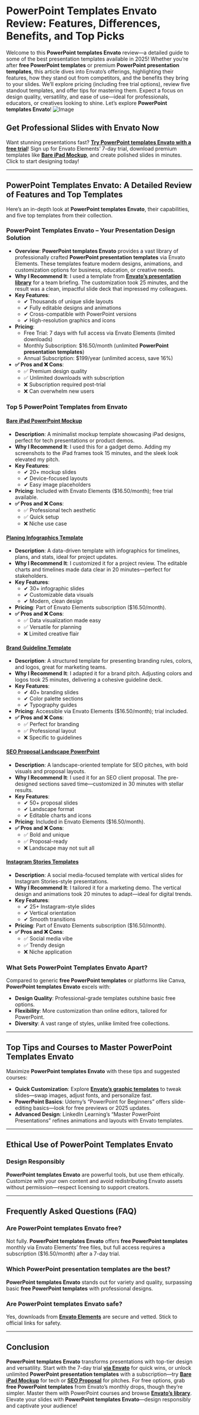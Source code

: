 # PowerPoint Templates Envato Review: Features, Differences, Benefits, and Top Picks

Welcome to this **PowerPoint templates Envato** review—a detailed guide to some of the best presentation templates available in 2025! Whether you’re after **free PowerPoint templates** or premium **PowerPoint presentation templates**, this article dives into Envato’s offerings, highlighting their features, how they stand out from competitors, and the benefits they bring to your slides. We’ll explore pricing (including free trial options), review five standout templates, and offer tips for mastering them. Expect a focus on design quality, versatility, and ease of use—ideal for professionals, educators, or creatives looking to shine. Let’s explore **PowerPoint templates Envato**!
![Image](https://github.com/user-attachments/assets/d5e9457f-94e2-453c-b787-2044bf6fdc2e)

## Get Professional Slides with Envato Now

Want stunning presentations fast? [**Try PowerPoint templates Envato with a free trial**](https://elements.envato.com/all-items/powerpoint+templates)! Sign up for Envato Elements’ 7-day trial, download premium templates like [**Bare iPad Mockup**](https://elements.envato.com/bare-ipad-powerpoint-mockup-9WD9SGG), and create polished slides in minutes. Click to start designing today!

---

## PowerPoint Templates Envato: A Detailed Review of Features and Top Templates

Here’s an in-depth look at **PowerPoint templates Envato**, their capabilities, and five top templates from their collection.

### **PowerPoint Templates Envato – Your Presentation Design Solution**

- **Overview**: **PowerPoint templates Envato** provides a vast library of professionally crafted **PowerPoint presentation templates** via Envato Elements. These templates feature modern designs, animations, and customization options for business, education, or creative needs.  
- **Why I Recommend It**: I used a template from [**Envato’s presentation library**](https://elements.envato.com/presentation-templates/powerpoint+templates) for a team briefing. The customization took 25 minutes, and the result was a clean, impactful slide deck that impressed my colleagues.  
- **Key Features**:  
  - ✔ Thousands of unique slide layouts  
  - ✔ Fully editable designs and animations  
  - ✔ Cross-compatible with PowerPoint versions  
  - ✔ High-resolution graphics and icons  
- **Pricing**:  
  - Free Trial: 7 days with full access via Envato Elements (limited downloads)  
  - Monthly Subscription: $16.50/month (unlimited **PowerPoint presentation templates**)  
  - Annual Subscription: $199/year (unlimited access, save 16%)  
- **✅ Pros and ❌ Cons**:  
  - ✅ Premium design quality  
  - ✅ Unlimited downloads with subscription  
  - ❌ Subscription required post-trial  
  - ❌ Can overwhelm new users  

### **Top 5 PowerPoint Templates from Envato**

#### **[Bare iPad PowerPoint Mockup](https://elements.envato.com/bare-ipad-powerpoint-mockup-9WD9SGG)**

- **Description**: A minimalist mockup template showcasing iPad designs, perfect for tech presentations or product demos.  
- **Why I Recommend It**: I used this for a gadget demo. Adding my screenshots to the iPad frames took 15 minutes, and the sleek look elevated my pitch.  
- **Key Features**:  
  - ✔ 20+ mockup slides  
  - ✔ Device-focused layouts  
  - ✔ Easy image placeholders  
- **Pricing**: Included with Envato Elements ($16.50/month); free trial available.  
- **✅ Pros and ❌ Cons**:  
  - ✅ Professional tech aesthetic  
  - ✅ Quick setup  
  - ❌ Niche use case  

#### **[Planing Infographics Template](https://elements.envato.com/planing-infographics-template-HMMQF3K)**

- **Description**: A data-driven template with infographics for timelines, plans, and stats, ideal for project updates.  
- **Why I Recommend It**: I customized it for a project review. The editable charts and timelines made data clear in 20 minutes—perfect for stakeholders.  
- **Key Features**:  
  - ✔ 30+ infographic slides  
  - ✔ Customizable data visuals  
  - ✔ Modern, clean design  
- **Pricing**: Part of Envato Elements subscription ($16.50/month).  
- **✅ Pros and ❌ Cons**:  
  - ✅ Data visualization made easy  
  - ✅ Versatile for planning  
  - ❌ Limited creative flair  

#### **[Brand Guideline Template](https://elements.envato.com/brand-guideline-template-59JR47V)**

- **Description**: A structured template for presenting branding rules, colors, and logos, great for marketing teams.  
- **Why I Recommend It**: I adapted it for a brand pitch. Adjusting colors and logos took 25 minutes, delivering a cohesive guideline deck.  
- **Key Features**:  
  - ✔ 40+ branding slides  
  - ✔ Color palette sections  
  - ✔ Typography guides  
- **Pricing**: Accessible via Envato Elements ($16.50/month); trial included.  
- **✅ Pros and ❌ Cons**:  
  - ✅ Perfect for branding  
  - ✅ Professional layout  
  - ❌ Specific to guidelines  

#### **[SEO Proposal Landscape PowerPoint](https://elements.envato.com/seo-proposal-landscape-powerpoint-DB3FVSM)**

- **Description**: A landscape-oriented template for SEO pitches, with bold visuals and proposal layouts.  
- **Why I Recommend It**: I used it for an SEO client proposal. The pre-designed sections saved time—customized in 30 minutes with stellar results.  
- **Key Features**:  
  - ✔ 50+ proposal slides  
  - ✔ Landscape format  
  - ✔ Editable charts and icons  
- **Pricing**: Included in Envato Elements ($16.50/month).  
- **✅ Pros and ❌ Cons**:  
  - ✅ Bold and unique  
  - ✅ Proposal-ready  
  - ❌ Landscape may not suit all  

#### **[Instagram Stories Templates](https://elements.envato.com/instagram-stories-templates-GHGH6YA)**

- **Description**: A social media-focused template with vertical slides for Instagram Stories-style presentations.  
- **Why I Recommend It**: I tailored it for a marketing demo. The vertical design and animations took 20 minutes to adapt—ideal for digital trends.  
- **Key Features**:  
  - ✔ 25+ Instagram-style slides  
  - ✔ Vertical orientation  
  - ✔ Smooth transitions  
- **Pricing**: Part of Envato Elements subscription ($16.50/month).  
- **✅ Pros and ❌ Cons**:  
  - ✅ Social media vibe  
  - ✅ Trendy design  
  - ❌ Niche application  

### What Sets PowerPoint Templates Envato Apart?

Compared to generic **free PowerPoint templates** or platforms like Canva, **PowerPoint templates Envato** excels with:  
- **Design Quality**: Professional-grade templates outshine basic free options.  
- **Flexibility**: More customization than online editors, tailored for PowerPoint.  
- **Diversity**: A vast range of styles, unlike limited free collections.

---

## Top Tips and Courses to Master PowerPoint Templates Envato

Maximize **PowerPoint templates Envato** with these tips and suggested courses:  
- **Quick Customization**: Explore [**Envato’s graphic templates**](https://elements.envato.com/graphic-templates/powerpoint+templates) to tweak slides—swap images, adjust fonts, and personalize fast.  
- **PowerPoint Basics**: Udemy’s “PowerPoint for Beginners” offers slide-editing basics—look for free previews or 2025 updates.  
- **Advanced Design**: LinkedIn Learning’s “Master PowerPoint Presentations” refines animations and layouts with Envato templates.  

---

## Ethical Use of PowerPoint Templates Envato

### Design Responsibly  
**PowerPoint templates Envato** are powerful tools, but use them ethically. Customize with your own content and avoid redistributing Envato assets without permission—respect licensing to support creators.

---

## Frequently Asked Questions (FAQ)

### Are PowerPoint templates Envato free?  
Not fully. **PowerPoint templates Envato** offers **free PowerPoint templates** monthly via Envato Elements’ free files, but full access requires a subscription ($16.50/month) after a 7-day trial.  

### Which PowerPoint presentation templates are the best?  
**PowerPoint templates Envato** stands out for variety and quality, surpassing basic **free PowerPoint templates** with professional designs.  

### Are PowerPoint templates Envato safe?  
Yes, downloads from [**Envato Elements**](https://elements.envato.com/all-items/powerpoint+templates) are secure and vetted. Stick to official links for safety.  

---

## Conclusion

**PowerPoint templates Envato** transforms presentations with top-tier design and versatility. Start with the 7-day trial [**via Envato**](https://elements.envato.com/presentation-templates/powerpoint+templates) for quick wins, or unlock unlimited **PowerPoint presentation templates** with a subscription—try [**Bare iPad Mockup**](https://elements.envato.com/bare-ipad-powerpoint-mockup-9WD9SGG) for tech or [**SEO Proposal**](https://elements.envato.com/seo-proposal-landscape-powerpoint-DB3FVSM) for pitches. For free options, grab **free PowerPoint templates** from Envato’s monthly drops, though they’re simpler. Master them with PowerPoint courses and browse [**Envato’s library**](https://elements.envato.com/graphic-templates/powerpoint+templates). Elevate your slides with **PowerPoint templates Envato**—design responsibly and captivate your audience!
